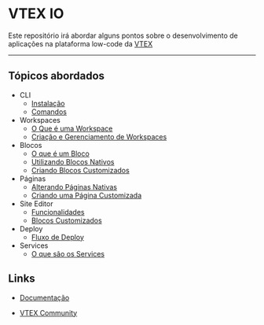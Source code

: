 # VTEX IO
 Este repositório irá abordar alguns pontos sobre o desenvolvimento de aplicações na plataforma low-code da [VTEX](https://vtex.com/)

---

## Tópicos abordados
* CLI
  * [Instalação](docs/pt/cli/01_instalacao.md)
  * [Comandos](docs/pt/cli/02_comandos.md)
* Workspaces
  * [O Que é uma Workspace](docs/pt/workspaces/01_oque_e_uma_workspace.md)
  * [Criação e Gerenciamento de Workspaces](docs/pt/workspaces/02_criando_e_gerenciando_workspaces.md)
* Blocos
  * [O que é um Bloco](docs/pt/blocos/01_o_que_e_um_bloco.md)
  * [Utilizando Blocos Nativos](docs/pt/blocos/02_utilizando_blocos_nativos.md)
  * [Criando Blocos Customizados](docs/pt/blocos/03_criando_blocos_customizados.md)
* Páginas
  * [Alterando Páginas Nativas](#)
  * [Criando uma Página Customizada](#)
* Site Editor
  * [Funcionalidades](#)
  * [Blocos Customizados](#)
* Deploy
  * [Fluxo de Deploy](#)
* Services
  * [O que são os Services](#)

## Links
*  [Documentação](https://developers.vtex.com/vtex-developer-docs/docs/welcome)
  
*  [VTEX Community](https://community.vtex.com/)